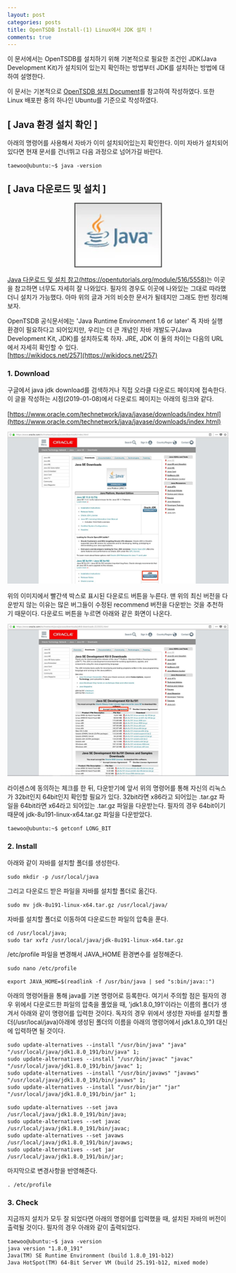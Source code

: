 ```yaml
---
layout: post
categories: posts
title: OpenTSDB Install-(1) Linux에서 JDK 설치 !
comments: true
---
```


이 문서에서는 OpenTSDB를 설치하기 위해 기본적으로 필요한 조건인 JDK(Java Development Kit)가 설치되어 있는지 확인하는 방법부터 JDK를 설치하는 방법에 대하여 설명한다.

이 문서는 기본적으로 [OpenTSDB 설치 Document](http://opentsdb.net/docs/build/html/installation.html)를 참고하여 작성하였다. 또한 Linux 배포판 중의 하나인 Ubuntu를 기준으로 작성하였다.

## [ Java 환경 설치 확인 ]
아래의 명령어를 사용해서 자바가 이미 설치되어있는지 확인한다. 이미 자바가 설치되어있다면 현재 문서를 건너뛰고 다음 과정으로 넘어가길 바란다.

```
taewoo@ubuntu:~$ java -version
```

## [ Java 다운로드 및 설치 ]

<p align="center">
	<img src="../../assets/img/post/install_opentsdb_1_java_img.png" alt="java img" width="200"/>
</p>

[Java 다운로드 및 설치 참고(https://opentutorials.org/module/516/5558)](https://opentutorials.org/module/516/5558)는 이곳을 참고하면 너무도 자세히 잘 나와있다. 필자의 경우도 이곳에 나와있는 그대로 따라했더니 설치가 가능했다. 아마 위의 글과 거의 비슷한 문서가 될테지만 그래도 한번 정리해보자.<br/>

OpenTSDB 공식문서에는 'Java Runtime Environment 1.6 or later' 즉 자바 실행 환경이 필요하다고 되어있지만, 우리는 더 큰 개념인 자바 개발도구(Java Development Kit, JDK)를 설치하도록 하자. JRE, JDK 이 둘의 차이는 다음의 URL에서 자세히 확인할 수 있다.<br/>
[https://wikidocs.net/257](https://wikidocs.net/257)

### 1. Download
구글에서 java jdk download를 검색하거나 직접 오라클 다운로드 페이지에 접속한다. 이 글을 작성하는 시점(2019-01-08)에서 다운로드 페이지는 아래의 링크와 같다.<br/><br/>
[https://www.oracle.com/technetwork/java/javase/downloads/index.html](https://www.oracle.com/technetwork/java/javase/downloads/index.html)
<br/>

![oracle download page1](../../assets/img/post/install_opentsdb_1_oracle_page.png)

위의 이미지에서 빨간색 박스로 표시된 다운로드 버튼을 누른다. 맨 위의 최신 버전을 다운받지 않는 이유는 많은 버그들이 수정된 recommend 버전을 다운받는 것을 추천하기 때문이다. 다운로드 버튼을 누르면 아래와 같은 화면이 나온다.
<br/>

![oracle download page2](../../assets/img/post/install_opentsdb_1_oracle_page2.png)

라이센스에 동의하는 체크를 한 뒤, 다운받기에 앞서 위의 명령어를 통해 자신의 리눅스가 32bit인지 64bit인지 확인할 필요가 있다. 32bit라면 x86라고 되어있는 .tar.gz 파일을 64bit라면 x64라고 되어있는 .tar.gz 파일을 다운받는다. 필자의 경우 64bit이기때문에 jdk-8u191-linux-x64.tar.gz 파일을 다운받았다.

```
taewoo@ubuntu:~$ getconf LONG_BIT
```

### 2. Install

아래와 같이 자바를 설치할 폴더를 생성한다.

```
sudo mkdir -p /usr/local/java
```

그리고 다운로드 받은 파일을 자바를 설치할 폴더로 옮긴다.

```
sudo mv jdk-8u191-linux-x64.tar.gz /usr/local/java/
```

자바를 설치할 폴더로 이동하여 다운로드한 파일의 압축을 푼다.

```
cd /usr/local/java;
sudo tar xvfz /usr/local/java/jdk-8u191-linux-x64.tar.gz
```

/etc/profile 파일을 변경해서 JAVA_HOME 환경변수를 설정해준다.

```
sudo nano /etc/profile
```
```
export JAVA_HOME=$(readlink -f /usr/bin/java | sed "s:bin/java::")
```

아래의 명령어들을 통해 java를 기본 명령어로 등록한다. 여기서 주의할 점은 필자의 경우 위에서 다운로드한 파일의 압축을 풀었을 때, 'jdk1.8.0_191'이라는 이름의 폴더가 생겨서 아래와 같이 명령어를 입력한 것이다. 독자의 경우 위에서 생성한 자바를 설치할 폴더(/usr/local/java)아래에 생성된 폴더의 이름을 아래의 명령어에서 jdk1.8.0_191 대신에 입력하면 될 것이다.

```
sudo update-alternatives --install "/usr/bin/java" "java" "/usr/local/java/jdk1.8.0_191/bin/java" 1;
sudo update-alternatives --install "/usr/bin/javac" "javac" "/usr/local/java/jdk1.8.0_191/bin/javac" 1;
sudo update-alternatives --install "/usr/bin/javaws" "javaws" "/usr/local/java/jdk1.8.0_191/bin/javaws" 1;
sudo update-alternatives --install "/usr/bin/jar" "jar" "/usr/local/java/jdk1.8.0_191/bin/jar" 1;
```
```
sudo update-alternatives --set java /usr/local/java/jdk1.8.0_191/bin/java;
sudo update-alternatives --set javac /usr/local/java/jdk1.8.0_191/bin/javac;
sudo update-alternatives --set javaws /usr/local/java/jdk1.8.0_191/bin/javaws;
sudo update-alternatives --set jar /usr/local/java/jdk1.8.0_191/bin/jar;
```

마지막으로 변경사항을 반영해준다.

```
. /etc/profile
```

### 3. Check

지금까지 설치가 모두 잘 되었다면 아래의 명령어를 입력했을 때, 설치된 자바의 버전이 출력될 것이다. 필자의 경우 아래와 같이 출력되었다.

```
taewoo@ubuntu:~$ java -version
java version "1.8.0_191"
Java(TM) SE Runtime Environment (build 1.8.0_191-b12)
Java HotSpot(TM) 64-Bit Server VM (build 25.191-b12, mixed mode)
```